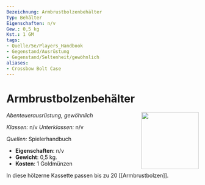 ```yaml
---
Bezeichnung: Armbrustbolzenbehälter
Typ: Behälter
Eigenschaften: n/v
Gew.: 0,5 kg
Kst.: 1 GM
tags:
- Quelle/5e/Players_Handbook
- Gegenstand/Ausrüstung
- Gegenstand/Seltenheit/gewöhnlich
aliases:
- Crossbow Bolt Case
---
```

# Armbrustbolzenbehälter
*Abenteuerausrüstung, gewöhnlich*
<img src="Symbolik/Gegenstände.webp" align="right" width="150">

_Klassen:_ n/v 
_Unterklassen:_  n/v

_Quellen:_ Spielerhandbuch

- **Eigenschaften**: n/v
- **Gewicht**: 0,5 kg.
- **Kosten**: 1 Goldmünzen

In diese hölzerne Kassette passen bis zu 20 [[Armbrustbolzen]].